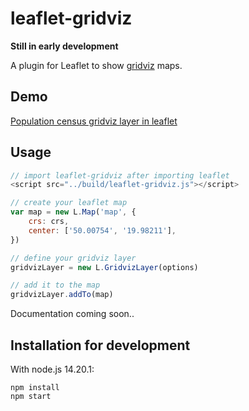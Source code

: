 # leaflet-gridviz

**Still in early development**

A plugin for Leaflet to show [gridviz](https://github.com/eurostat/gridviz) maps.

## Demo

[Population census gridviz layer in leaflet](https://eurostat.github.io/leaflet-gridviz/examples/demo.html)

## Usage

```JavaScript
// import leaflet-gridviz after importing leaflet
<script src="../build/leaflet-gridviz.js"></script>

// create your leaflet map
var map = new L.Map('map', {
    crs: crs,
    center: ['50.00754', '19.98211'],
})

// define your gridviz layer
gridvizLayer = new L.GridvizLayer(options)

// add it to the map
gridvizLayer.addTo(map)
```

Documentation coming soon..

## Installation for development

With node.js 14.20.1:

`npm install`  
`npm start`
